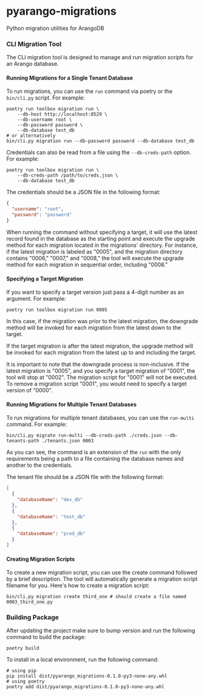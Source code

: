 # pyarango-migrations
Python migration utilities for ArangoDB

### CLI Migration Tool

The CLI migration tool is designed to manage and run migration scripts for an Arango database.

#### Running Migrations for a Single Tenant Database

To run migrations, you can use the `run` command via poetry or the `bin/cli.py` script. For example:

```shell
poetry run toolbox migration run \
    --db-host http://localhost:8529 \
    --db-username root \
    --db-password password \
    --db-database test_db
# or alternatively
bin/cli.py migration run --db-password password --db-database test_db
```

Credentials can also be read from a file using the `--db-creds-path` option. For example:

```shell
poetry run toolbox migration run \
    --db-creds-path /path/to/creds.json \
    --db-database test_db
````

The credentials should be a JSON file in the following format:

```json
{
  "username": "root",
  "password": "password"
}
```

When running the command without specifying a target, it will use the latest record found in the database as the starting point and execute the upgrade method for each migration located in the migrations' directory. For instance, if the latest migration is labeled as "0005", and the migration directory contains "0006," "0007," and "0008," the tool will execute the upgrade method for each migration in sequential order, including "0008."

#### Specifying a Target Migration

If you want to specify a target version just pass a 4-digit number as an argument. For example:

```shell
poetry run toolbox migration run 0005
```

In this case, if the migration was prior to the latest migration, the downgrade method will be invoked for each migration from the latest down to the target.

If the target migration is after the latest migration, the upgrade method will be invoked for each migration from the latest up to and including the target.

It is important to note that the downgrade process is non-inclusive. If the latest migration is "0005", and you specify a target migration of "0001", the tool will stop at "0002". The migration script for "0001" will not be executed. To remove a migration script "0001", you would need to specify a target version of "0000".

#### Running Migrations for Multiple Tenant Databases

To run migrations for multiple tenant databases, you can use the `run-multi` command. For example:

```shell
bin/cli.py migrate run-multi --db-creds-path ./creds.json --db-tenants-path ./tenants.json 0003
```

As you can see, the command is an extension of the `run` with the only requirements being a path to a file containing the database names and another to the credentials.

The tenant file should be a JSON file with the following format:

```json
[
  {
    "databaseName": "dev_db"
  },
  {
    "databaseName": "test_db"
  },
  {
    "databaseName": "prod_db"
  }
]
```

#### Creating Migration Scripts

To create a new migration script, you can use the create command followed by a brief description. The tool will automatically generate a migration script filename for you. Here's how to create a migration script:

```shell
bin/cli.py migration create third_one # should create a file named 0003_third_one.py
```


### Building Package

After updating the project make sure to bump version and run the following command to build the package:

```shell
poetry build
```

To install in a local environment, run the following command:

```shell
# using pip
pip install dist/pyarango_migrations-0.1.0-py3-none-any.whl
# using poetry 
poetry add dist/pyarango_migrations-0.1.0-py3-none-any.whl
```

